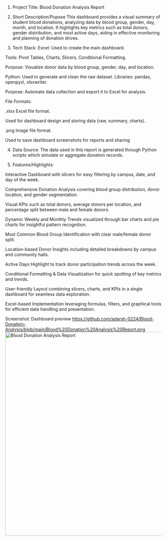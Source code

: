 1. Project Title: Blood Donation Analysis Report


2. Short Description/Pupose
This dashboard provides a visual summary of student blood donations, analyzing data by blood group, gender, day, month, and location. It highlights key metrics such as total donors, gender distribution, and most active days, aiding in effective monitoring and planning of donation drives.


3. Tech Stack:
Excel:
Used to create the main dashboard.

Tools: Pivot Tables, Charts, Slicers, Conditional Formatting.

Purpose: Visualize donor data by blood group, gender, day, and location.

Python:
Used to generate and clean the raw dataset.
Libraries: pandas, openpyxl, xlsxwriter.

Purpose: Automate data collection and export it to Excel for analysis.

File Formats:

.xlsx
Excel file format.

Used for dashboard design and storing data (raw, summary, charts).

.png
Image file format.

Used to save dashboard screenshots for reports and sharing


4. Data Source:
The data used in this report is generated through Python scripts which simulate or aggregate donation records.


5. Features/Highlights:

Interactive Dashboard with slicers for easy filtering by campus, date, and day of the week.

Comprehensive Donation Analysis covering blood group distribution, donor location, and gender segmentation.

Visual KPIs such as total donors, average donors per location, and percentage split between male and female donors.

Dynamic Weekly and Monthly Trends visualized through bar charts and pie charts for insightful pattern recognition.

Most Common Blood Group Identification with clear male/female donor split.

Location-based Donor Insights including detailed breakdowns by campus and community halls.

Active Days Highlight to track donor participation trends across the week.

Conditional Formatting & Data Visualization for quick spotting of key metrics and trends.

User-friendly Layout combining slicers, charts, and KPIs in a single dashboard for seamless data exploration.

Excel-based Implementation leveraging formulas, filters, and graphical tools for efficient data handling and presentation.


Screenshot: Dashboard preview
https://github.com/adarsh-0224/Blood-Donation-Analysis/blob/main/Blood%20Donation%20Analysis%20Report.png
<img width="1278" height="653" alt="Blood Donation Analysis Report" src="https://github.com/user-attachments/assets/354fef2c-e557-4299-b41e-1e0a44c94230" />






